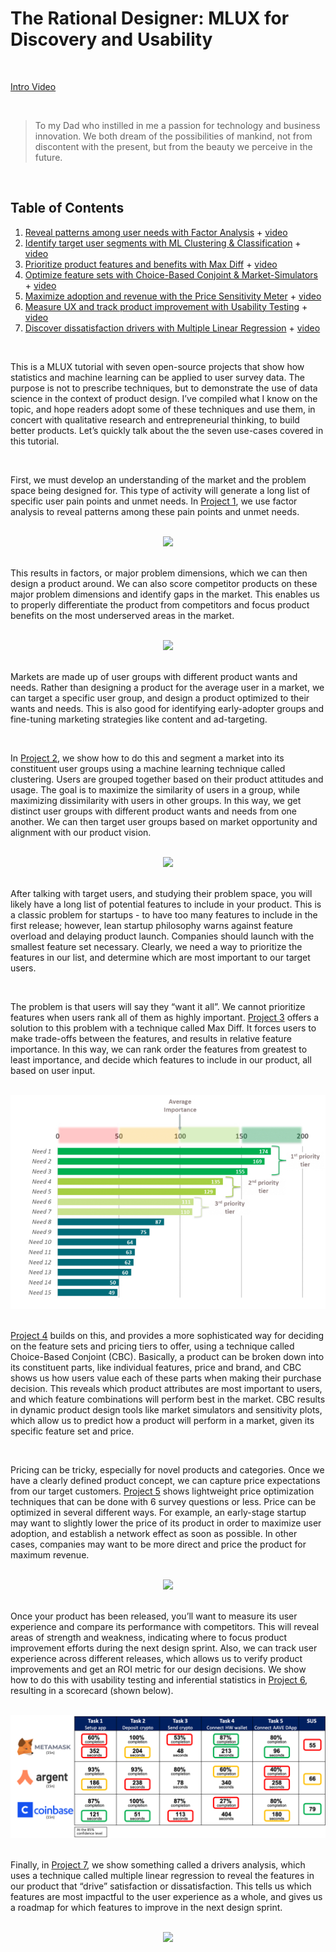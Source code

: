 # The Rational Designer: MLUX for Discovery and Usability

<br>

[Intro Video](https://www.youtube.com/watch?v=WYFdZyAy7JE&ab_channel=techUXD)

<br>

> To my Dad who instilled in me a passion for technology and business innovation. 
> We both dream of the possibilities of mankind, not from discontent with the present, but from the beauty we perceive in the future.

<br>

## Table of Contents
1. [Reveal patterns among user needs with Factor Analysis](01-FactorAnalysis.md) + [video](https://youtu.be/2UBE4kWjCa4)
2. [Identify target user segments with ML Clustering & Classification](02-ClusteringClassification.md) + [video](https://youtu.be/0AGuk5wWf0k)
3. [Prioritize product features and benefits with Max Diff](03-MaxDiff.md) + [video](https://youtu.be/6MoKftRx5ss)
4. [Optimize feature sets with Choice-Based Conjoint & Market-Simulators](04-CBC.md) + [video](https://youtu.be/hdP6vA-3LfU)
5. [Maximize adoption and revenue with the Price Sensitivity Meter](05-PSM.md) + [video](https://youtu.be/LOSMjj3pT38)
6. [Measure UX and track product improvement with Usability Testing](06-UsabilityTesting.md) + [video](https://youtu.be/-ChKZXk-7SM)
7. [Discover dissatisfaction drivers with Multiple Linear Regression](07-Regression.md) + [video](https://youtu.be/MhqEiBm6nNg)

<br>

This is a MLUX tutorial with seven open-source projects that show how statistics and machine learning can be applied to user survey data. The purpose is not to prescribe techniques, but to demonstrate the use of data science in the context of product design. I’ve compiled what I know on the topic, and hope readers adopt some of these techniques and use them, in concert with qualitative research and entrepreneurial thinking, to build better products. Let’s quickly talk about the the seven use-cases covered in this tutorial.

<br>

First, we must develop an understanding of the market and the problem space being designed for. This type of activity will generate a long list of specific user pain points and unmet needs. In [Project 1](01-FactorAnalysis.md), we use factor analysis to reveal patterns among these pain points and unmet needs. 

<br>
<center>
<img src = ./images/0_1.png width = _ height =_>
</center>
<br>

This results in factors, or major problem dimensions, which we can then design a product around. We can also score competitor products on these major problem dimensions and identify gaps in the market. This enables us to properly differentiate the product from competitors and focus product benefits on the most underserved areas in the market.

<br>
<center>
<img src = ./images/0_2.png width = _ height =_>
</center>
<br>

Markets are made up of user groups with different product wants and needs. Rather than designing a product for the average user in a market, we can target a specific user group, and design a product optimized to their wants and needs. This is also good for identifying early-adopter groups and fine-tuning marketing strategies like content and ad-targeting.

<br>

In [Project 2](02-ClusteringClassification.md), we show how to do this and segment a market into its constituent user groups using a machine learning technique called clustering. Users are grouped together based on their product attitudes and usage. The goal is to maximize the similarity of users in a group, while maximizing dissimilarity with users in other groups. In this way, we get distinct user groups with different product wants and needs from one another. We can then target user groups based on market opportunity and alignment with our product vision.

<br>
<center>
<img src = ./images/0_3.jpg width = _ height =_>
</center>
<br>

After talking with target users, and studying their problem space, you will likely have a long list of potential features to include in your product. This is a classic problem for startups - to have too many features to include in the first release; however, lean startup philosophy warns against feature overload and delaying product launch. Companies should launch with the smallest feature set necessary. Clearly, we need a way to prioritize the features in our list, and determine which are most important to our target users.

<br>

The problem is that users will say they “want it all”. We cannot prioritize features when users rank all of them as highly important. [Project 3](03-MaxDiff.md) offers a solution to this problem with a technique called Max Diff. It forces users to make trade-offs between the features, and results in relative feature importance. In this way, we can rank order the features from greatest to least importance, and decide which features to include in our product, all based on user input.

<br>
<center>
<img src = ./images/0_4.jpg width = _ height =_>
</center>
<br>

[Project 4](04-CBC.md) builds on this, and provides a more sophisticated way for deciding on the feature sets and pricing tiers to offer, using a technique called Choice-Based Conjoint (CBC). Basically, a product can be broken down into its constituent parts, like individual features, price and brand, and CBC shows us how users value each of these parts when making their purchase decision. This reveals which product attributes are most important to users, and which feature combinations will perform best in the market. CBC results in dynamic product design tools like market simulators and sensitivity plots, which allow us to predict how a product will perform in a market, given its specific feature set and price.

<br>

Pricing can be tricky, especially for novel products and categories. Once we have a clearly defined product concept, we can capture price expectations from our target customers. [Project 5](05-PSM.md) shows lightweight price optimization techniques that can be done with 6 survey questions or less. Price can be optimized in several different ways. For example, an early-stage startup may want to slightly lower the price of its product in order to maximize user adoption, and establish a network effect as soon as possible. In other cases, companies may want to be more direct and price the product for maximum revenue.

<br>
<center>
<img src = ./images/0_5.png width = _ height =_>
</center>
<br>

Once your product has been released, you’ll want to measure its user experience and compare its performance with competitors. This will reveal areas of strength and weakness, indicating where to focus product improvement efforts during the next design sprint. Also, we can track user experience across different releases, which allows us to verify product improvements and get an ROI metric for our design decisions. We show how to do this with usability testing and inferential statistics in [Project 6](06-UsabilityTesting.md), resulting in a scorecard (shown below).

<br>
<center>
<img src = ./images/0_6.jpg width = _ height =_>
</center>
<br>

Finally, in [Project 7](07-Regression.md), we show something called a drivers analysis, which uses a technique called multiple linear regression to reveal the features in our product that “drive” satisfaction or dissatisfaction. This tells us which features are most impactful to the user experience as a whole, and gives us a roadmap for which features to improve in the next design sprint.

<br>
<center>
<img src = ./images/0_7.png width = _ height =_>
</center>
<br>
